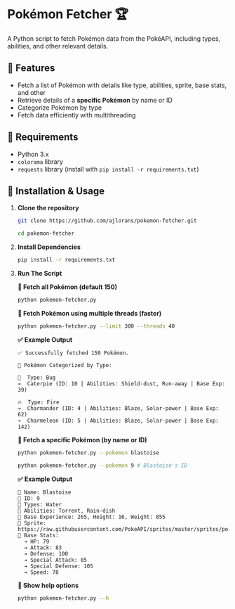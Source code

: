 # Pokémon Fetcher 🏆

A Python script to fetch Pokémon data from the PokéAPI, including types, abilities, and other relevant details.

## 📌 Features

- Fetch a list of Pokémon with details like type, abilities, sprite, base stats, and other
- Retrieve details of a **specific Pokémon** by name or ID
- Categorize Pokémon by type
- Fetch data efficiently with multithreading

## 🔧 Requirements

- Python 3.x
- `colorama` library
- `requests` library (install with `pip install -r requirements.txt`)

## 🚀 Installation & Usage

1. **Clone the repository**

   ```bash
   git clone https://github.com/ajlorans/pokemon-fetcher.git

   cd pokemon-fetcher
   ```

2. **Install Dependencies**

   ```bash
   pip install -r requirements.txt
   ```

3. **Run The Script**

   **📜 Fetch all Pokémon (default 150)**

   ```bash
   python pokemon-fetcher.py
   ```

   **📜 Fetch Pokémon using multiple threads (faster)**

   ```bash
   python pokemon-fetcher.py --limit 300 --threads 40
   ```

   **✅ Example Output**

   ```
   ✅ Successfully fetched 150 Pokémon.

   📂 Pokémon Categorized by Type:

   🐞  Type: Bug
   ➔  Caterpie (ID: 10 | Abilities: Shield-dust, Run-away | Base Exp: 39)

   🔥  Type: Fire
   ➔  Charmander (ID: 4 | Abilities: Blaze, Solar-power | Base Exp: 62)
   ➔  Charmeleon (ID: 5 | Abilities: Blaze, Solar-power | Base Exp: 142)
   ```

   **📜 Fetch a specific Pokémon (by name or ID)**

   ```bash
   python pokemon-fetcher.py --pokemon blastoise
   ```

   ```bash
   python pokemon-fetcher.py --pokemon 9 # Blastoise's ID
   ```

   **✅ Example Output**

   ```
   🔹 Name: Blastoise
   🔹 ID: 9
   🔹 Types: Water
   🔹 Abilities: Torrent, Rain-dish
   🔹 Base Experience: 265, Height: 16, Weight: 855
   🔹 Sprite: https://raw.githubusercontent.com/PokeAPI/sprites/master/sprites/pokemon/9.png
   🔹 Base Stats:
     ➔ HP: 79
     ➔ Attack: 83
     ➔ Defense: 100
     ➔ Special Attack: 85
     ➔ Special Defense: 105
     ➔ Speed: 78
   ```

   **📜 Show help options**

   ```bash
   python pokemon-fetcher.py --h
   ```
